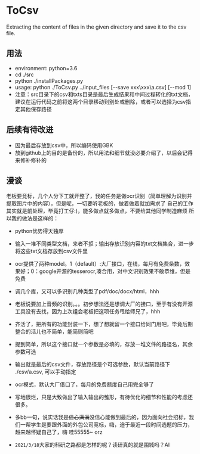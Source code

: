 # ToCsv
Extracting the content of files in the given directory and save it to the csv file.
## 用法
- environment: python=3.6
- cd ./src
- python ./installPackages.py
- usage: python ./ToCsv.py ../input_files [--save xxx\xxx\a.csv] [--mod 1]
- 注意：src目录下的csv和txts目录是最后生成结果和中间过程转化的txt文档，建议在运行代码之前将这两个目录移动到别处或删除，或者可以选择为csv指定其他保存路径
## 后续有待改进
- 因为最后存放到csv中，所以编码使用GBK
- 放到github上的目的是备份的，所以用法和细节就没必要介绍了，以后会记得来修补修补的
## 漫谈
老板要竞标，几个人分下工就开整了，我的任务是做ocr识别（简单理解为识别并提取图片中的内容），但是呢，一切要听老板的，做着做着就加需求了
自己的工作其实就是前处理，毕竟打工仔:)，能多做点就多做点，不要给其他同学制造麻烦
所以我的做法是这样的：
- python优势得天独厚
- 输入一堆不同类型文档，来者不拒；输出存放识别内容的txt文档集合，进一步将这些txt文档存放到csv文件里
- ocr提供了两种model。1（default）:大厂接口，在线，每月有免费条数，效果好；0：google开源的tesserocr,凑合用，对中文识别效果不敢恭维，但是免费
- 调几个库，又可以多识别几种类型了pdf/doc/docx/html，hhh
- 老板说要加上音频的识别。。。初步想法还是想调大厂的接口，至于有没有开源工具没有去找，因为上次组会老板把这项任务甩给师兄了，hhh
- 齐活了，把所有的功能封装一下，想了想就留一个接口给同门用吧，毕竟后期整合的活儿也不简单，能简则简吧
- 提到简单，所以这个接口就一个参数是必填的，存放一堆文件的路径名，其余参数可选
- 输出就是最后的csv文件，存放路径是个可选参数，默认当前路径下 ./csv/a.csv, 可以手动指定
- ocr模式，默认大厂借口了，每月的免费额度自己用完全够了
- 写地很烂，只是大致做出了输入输出的雏形，有待优化的细节和性能的考虑还很多。
- 多bb一句，说实话我是~~信心满满~~没信心能做到最后的，因为面向社会招标，我们一帮学生是要跟外面的外包公司竞标，嗨，迫于最近一段时间选题的压力，越来越怀疑自己了，嗨 哇55555~ orz

- `2021/3/18`大家的科研之路都是怎样的呢？读研真的就是围城吗？AI
